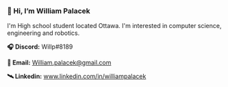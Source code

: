 ### 👋 Hi, I’m William Palacek

I'm High school student located Ottawa. I'm interested in computer science, engineering and robotics.

**🎧 Discord:** Willp#8189

**📨 Email:** William.palacek@gmail.com

**🛰️ Linkedin:** www.linkedin.com/in/williampalacek
